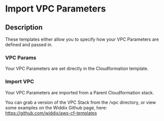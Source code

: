 # Import VPC Parameters  
  
## Description
These templates either allow you to specify how your VPC Parameters are defined and passed in.  
  
### VPC Params  
Your VPC Parameters are set directly in the Cloudformation template.  
  
### Import VPC
Your VPC Parameters are imported from a Parent Cloudformation stack.  
  
You can grab a version of the VPC Stack from the /vpc directory, or view some examples on the Widdix Github page, here:  
https://github.com/widdix/aws-cf-templates  

